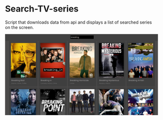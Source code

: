 # Search-TV-series

Script that downloads data from api and displays a list of searched series on the screen.

<img src="img.png">
